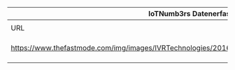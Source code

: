 |IoTNumb3rs Datenerfassung|||||||||||
| ---- | ---- | ---- | ---- | ---- | ---- | ---- | ---- | ---- | ---- | ---- |
||||||||||||
|URL|home_url|filename|device_class|device_count|market_class|market_volume|prognosis_year|publication_year|authorship_class|Dropbox folder|
|https://www.thefastmode.com/img/images/IVRTechnologies/2016FebIVRIoTM2MPlatformInfographicsFINAL.png|https://www.thefastmode.com/telecoms-infographics/7362-real-time-multi-imsi-m2m-iot-platform|file7_2016FebIVRIoTM2MPlatformInfographicsFINAL.png||||||||MariaMarg/20181126-2100|
